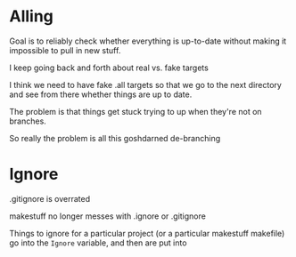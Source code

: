 Alling
======

Goal is to reliably check whether everything is up-to-date without making it impossible to pull in new stuff.

I keep going back and forth about real vs. fake targets

I think we need to have fake .all targets so that we go to the next directory and see from there whether things are up to date.

The problem is that things get stuck trying to up when they're not on branches.

So really the problem is all this goshdarned de-branching

Ignore
======

.gitignore is overrated

makestuff no longer messes with .ignore or .gitignore

Things to ignore for a particular project (or a particular makestuff makefile) go into the `Ignore` variable, and then are put into 
